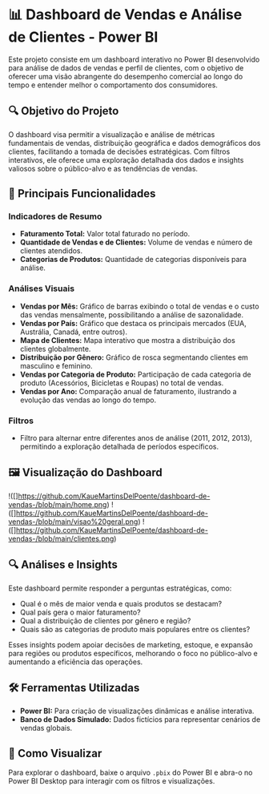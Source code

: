 # 📊 Dashboard de Vendas e Análise de Clientes - Power BI

Este projeto consiste em um dashboard interativo no Power BI desenvolvido para análise de dados de vendas e perfil de clientes, com o objetivo de oferecer uma visão abrangente do desempenho comercial ao longo do tempo e entender melhor o comportamento dos consumidores.

## 🔍 Objetivo do Projeto

O dashboard visa permitir a visualização e análise de métricas fundamentais de vendas, distribuição geográfica e dados demográficos dos clientes, facilitando a tomada de decisões estratégicas. Com filtros interativos, ele oferece uma exploração detalhada dos dados e insights valiosos sobre o público-alvo e as tendências de vendas.

## 🎯 Principais Funcionalidades

### Indicadores de Resumo
- **Faturamento Total:** Valor total faturado no período.
- **Quantidade de Vendas e de Clientes:** Volume de vendas e número de clientes atendidos.
- **Categorias de Produtos:** Quantidade de categorias disponíveis para análise.

### Análises Visuais
- **Vendas por Mês:** Gráfico de barras exibindo o total de vendas e o custo das vendas mensalmente, possibilitando a análise de sazonalidade.
- **Vendas por País:** Gráfico que destaca os principais mercados (EUA, Austrália, Canadá, entre outros).
- **Mapa de Clientes:** Mapa interativo que mostra a distribuição dos clientes globalmente.
- **Distribuição por Gênero:** Gráfico de rosca segmentando clientes em masculino e feminino.
- **Vendas por Categoria de Produto:** Participação de cada categoria de produto (Acessórios, Bicicletas e Roupas) no total de vendas.
- **Vendas por Ano:** Comparação anual de faturamento, ilustrando a evolução das vendas ao longo do tempo.

### Filtros
- Filtro para alternar entre diferentes anos de análise (2011, 2012, 2013), permitindo a exploração detalhada de períodos específicos.

## 🖼️ Visualização do Dashboard
!([]https://github.com/KaueMartinsDelPoente/dashboard-de-vendas-/blob/main/home.png)
!([]https://github.com/KaueMartinsDelPoente/dashboard-de-vendas-/blob/main/visao%20geral.png)
!([]https://github.com/KaueMartinsDelPoente/dashboard-de-vendas-/blob/main/clientes.png)

## 🔍 Análises e Insights

Este dashboard permite responder a perguntas estratégicas, como:
- Qual é o mês de maior venda e quais produtos se destacam?
- Qual país gera o maior faturamento?
- Qual a distribuição de clientes por gênero e região?
- Quais são as categorias de produto mais populares entre os clientes?

Esses insights podem apoiar decisões de marketing, estoque, e expansão para regiões ou produtos específicos, melhorando o foco no público-alvo e aumentando a eficiência das operações.

## 🛠️ Ferramentas Utilizadas
- **Power BI:** Para criação de visualizações dinâmicas e análise interativa.
- **Banco de Dados Simulado:** Dados fictícios para representar cenários de vendas globais.

## 📌 Como Visualizar

Para explorar o dashboard, baixe o arquivo `.pbix` do Power BI e abra-o no Power BI Desktop para interagir com os filtros e visualizações.
